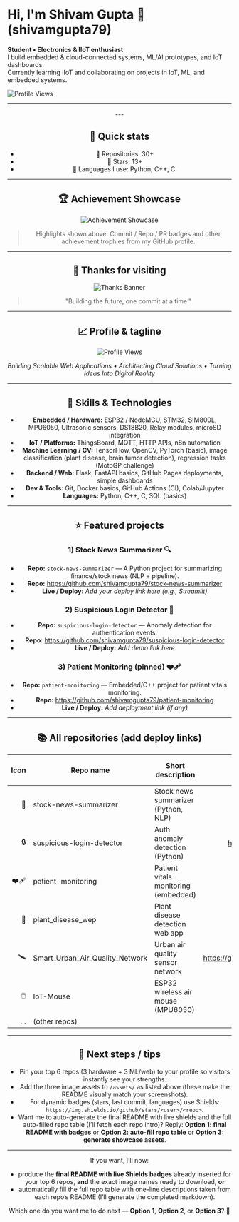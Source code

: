 # Hi, I'm Shivam Gupta 👋 (shivamgupta79)

**Student • Electronics & IIoT enthusiast**  
I build embedded & cloud-connected systems, ML/AI prototypes, and IoT dashboards.  
Currently learning IIoT and collaborating on projects in IoT, ML, and embedded systems.

<!-- Visitor Counter with Custom Style -->
<img src="https://komarev.com/ghpvc/?username=BitGladiator&label=Profile%20Views&color=00d9ff&style=for-the-badge" alt="Profile Views"/>

</div>

---

<div align="center">
---

## 🔭 Quick stats
- 🔸 Repositories: 30+  
- 🔸 Stars: 13+  
- 🔸 Languages I use: Python, C++, C.

---

## 🏆 Achievement Showcase
<!-- Upload `assets/achievement-showcase.png` to your repo and this will show -->
![Achievement Showcase](/assets/achievement-showcase.png)

> Highlights shown above: Commit / Repo / PR badges and other achievement trophies from my GitHub profile.

---

## 🙏 Thanks for visiting
<!-- Upload `assets/thanks-banner.png` to your repo and this will show -->
![Thanks Banner](/assets/thanks-banner.png)

> "Building the future, one commit at a time."

---

## 📈 Profile & tagline
<!-- Upload `assets/profile-views.png` to your repo and this will show -->
![Profile Views](/assets/profile-views.png)

*Building Scalable Web Applications • Architecting Cloud Solutions • Turning Ideas Into Digital Reality*

---

## 🧰 Skills & Technologies
- **Embedded / Hardware:** ESP32 / NodeMCU, STM32, SIM800L, MPU6050, Ultrasonic sensors, DS18B20, Relay modules, microSD integration  
- **IoT / Platforms:** ThingsBoard, MQTT, HTTP APIs, n8n automation  
- **Machine Learning / CV:** TensorFlow, OpenCV, PyTorch (basic), image classification (plant disease, brain tumor detection), regression tasks (MotoGP challenge)  
- **Backend / Web:** Flask, FastAPI basics, GitHub Pages deployments, simple dashboards  
- **Dev & Tools:** Git, Docker basics, GitHub Actions (CI), Colab/Jupyter  
- **Languages:** Python, C++, C, SQL (basics)

---

## ⭐ Featured projects
### 1) **Stock News Summarizer** 🔍
- **Repo:** `stock-news-summarizer` — A Python project for summarizing finance/stock news (NLP + pipeline).  
- **Repo:** https://github.com/shivamgupta79/stock-news-summarizer  
- **Live / Deploy:** _Add your deploy link here (e.g., Streamlit)_

### 2) **Suspicious Login Detector** 🔐
- **Repo:** `suspicious-login-detector` — Anomaly detection for authentication events.  
- **Repo:** https://github.com/shivamgupta79/suspicious-login-detector  
- **Live / Deploy:** _Add demo link here_

### 3) **Patient Monitoring (pinned)** ❤️‍🩹
- **Repo:** `patient-monitoring` — Embedded/C++ project for patient vitals monitoring.  
- **Repo:** https://github.com/shivamgupta79/patient-monitoring  
- **Live / Deploy:** _Add deployment link (if any)_

---

## 📚 All repositories (add deploy links)
| Icon | Repo name | Short description | Repo link | Demo / Deploy |
|---:|---|---|---:|---|
| 🎯 | stock-news-summarizer | Stock news summarizer (Python, NLP) | https://github.com/shivamgupta79/stock-news-summarizer | _paste demo link_ |
| 🔒 | suspicious-login-detector | Auth anomaly detection (Python) | https://github.com/shivamgupta79/suspicious-login-detector | _paste demo link_ |
| ❤️‍🩹 | patient-monitoring | Patient vitals monitoring (embedded) | https://github.com/shivamgupta79/patient-monitoring | _paste demo link_ |
| 🌱 | plant_disease_wep | Plant disease detection web app | https://github.com/shivamgupta79/plant_disease_wep | _paste link_ |
| 🛰️ | Smart_Urban_Air_Quality_Network | Urban air quality sensor network | https://github.com/shivamgupta79/Smart_Urban_Air_Quality_Network | _paste link_ |
| 🖱️ | IoT-Mouse | ESP32 wireless air mouse (MPU6050) | https://github.com/shivamgupta79/IoT-Mouse | _paste link_ |
| ... | (other repos) |  | https://github.com/shivamgupta79 | _paste_ |

---

## 🔧 Next steps / tips
- Pin your top 6 repos (3 hardware + 3 ML/web) to your profile so visitors instantly see your strengths.
- Add the three image assets to `/assets/` as listed above (these make the README visually match your screenshots).
- For dynamic badges (stars, last commit, languages) use Shields: `https://img.shields.io/github/stars/<user>/<repo>`.
- Want me to auto-generate the final README with live shields and the full auto-filled repo table (I’ll fetch each repo intro)? Reply: **Option 1: final README with badges** or **Option 2: auto-fill repo table** or **Option 3: generate showcase assets**.

---

If you want, I’ll now:
- produce the **final README with live Shields badges** already inserted for your top 6 repos, **and** the exact image names ready to download, **or**
- automatically fill the full repo table with one-line descriptions taken from each repo’s README (I’ll generate the completed markdown).

Which one do you want me to do next — **Option 1**, **Option 2**, or **Option 3**? 🚀
